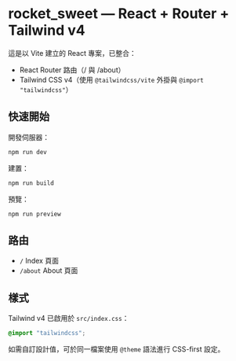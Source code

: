 # rocket_sweet — React + Router + Tailwind v4

這是以 Vite 建立的 React 專案，已整合：

- React Router 路由（/ 與 /about）
- Tailwind CSS v4（使用 `@tailwindcss/vite` 外掛與 `@import "tailwindcss"`）

## 快速開始

開發伺服器：

```bash
npm run dev
```

建置：

```bash
npm run build
```

預覽：

```bash
npm run preview
```

## 路由

- `/` Index 頁面
- `/about` About 頁面

## 樣式

Tailwind v4 已啟用於 `src/index.css`：

```css
@import "tailwindcss";
```

如需自訂設計值，可於同一檔案使用 `@theme` 語法進行 CSS-first 設定。
